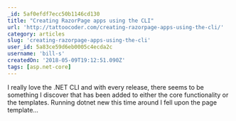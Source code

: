 ```yaml
---
_id: 5af0efdf7ecc50b1146cd130
title: "Creating RazorPage apps using the CLI"
url: 'http://tattoocoder.com/creating-razorpage-apps-using-the-cli/'
category: articles
slug: 'creating-razorpage-apps-using-the-cli'
user_id: 5a83ce59d6eb0005c4ecda2c
username: 'bill-s'
createdOn: '2018-05-09T19:12:51.090Z'
tags: [asp.net-core]
---
```


I really love the .NET CLI and with every release, there seems to be something I discover that has been added to either the core functionality or the templates. Running dotnet new this time around I fell upon the page template...


